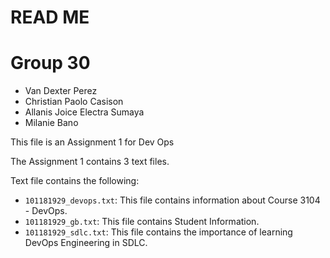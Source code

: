 # READ ME
# Group 30
- Van Dexter Perez
- Christian Paolo Casison
- Allanis Joice Electra Sumaya
- Milanie Bano

This file is an Assignment 1 for Dev Ops

The Assignment 1 contains 3 text files.

Text file contains the following:
- `101181929_devops.txt`: This file contains information about Course 3104 - DevOps.
- `101181929_gb.txt`: This file contains Student Information.
- `101181929_sdlc.txt`: This file contains the importance of learning DevOps Engineering in SDLC.